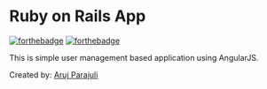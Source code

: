 # Ruby on Rails App

[![forthebadge](http://forthebadge.com/badges/built-with-love.svg)](http://aruzmeister.github.io)
[![forthebadge](http://forthebadge.com/badges/built-by-developers.svg)](http://aruzmeister.github.io)


This is simple user management based application using AngularJS.

Created by: [Aruj Parajuli](http://twitter.com/aruzmeister)